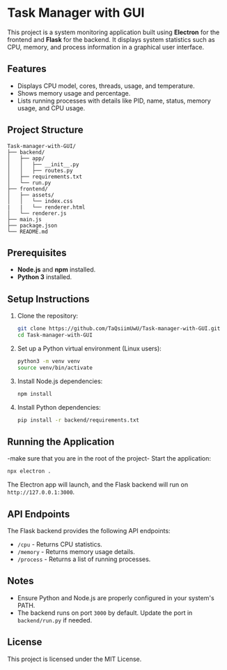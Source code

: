 # Task Manager with GUI

This project is a system monitoring application built using **Electron** for the frontend and **Flask** for the backend. It displays system statistics such as CPU, memory, and process information in a graphical user interface.

## Features

- Displays CPU model, cores, threads, usage, and temperature.
- Shows memory usage and percentage.
- Lists running processes with details like PID, name, status, memory usage, and CPU usage.

## Project Structure

```
Task-manager-with-GUI/
├── backend/
│   ├── app/
│   │   ├── __init__.py
│   │   ├── routes.py
│   ├── requirements.txt
│   └── run.py
├── frontend/
│   ├── assets/
│   │   └── index.css
|   |   └── renderer.html
│   └── renderer.js
├── main.js
├── package.json
└── README.md
```

## Prerequisites

- **Node.js** and **npm** installed.
- **Python 3** installed.


## Setup Instructions

1. Clone the repository:
   ```bash
   git clone https://github.com/TaQsiimUwU/Task-manager-with-GUI.git
   cd Task-manager-with-GUI
   ```

2. Set up a Python virtual environment (Linux users):
   ```bash
   python3 -m venv venv
   source venv/bin/activate
   ```

3. Install Node.js dependencies:
   ```bash
   npm install
   ```

4. Install Python dependencies:
   ```bash
   pip install -r backend/requirements.txt
   ```

## Running the Application
-make sure that you are in the root of the project-
 Start the application:
   ```bash
   npx electron .
   ```

 The Electron app will launch, and the Flask backend will run on `http://127.0.0.1:3000`.

## API Endpoints

The Flask backend provides the following API endpoints:

- `/cpu` - Returns CPU statistics.
- `/memory` - Returns memory usage details.
- `/process` - Returns a list of running processes.


## Notes

- Ensure Python and Node.js are properly configured in your system's PATH.
- The backend runs on port `3000` by default. Update the port in `backend/run.py` if needed.

## License

This project is licensed under the MIT License.
